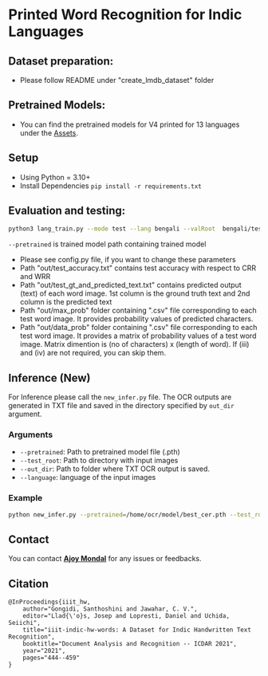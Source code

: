 # Printed Word Recognition for Indic Languages

## Dataset preparation:
- Please follow README under "create_lmdb_dataset" folder

## Pretrained Models:
- You can find the pretrained models for V4 printed for 13 languages under the [Assets](https://github.com/NLTM-OCR/OCR-V4/releases/tag/v4).

## Setup
- Using Python = 3.10+
- Install Dependencies `pip install -r requirements.txt`

## Evaluation and testing:

```bash
python3 lang_train.py --mode test --lang bengali --valRoot  bengali/test_lmdb --pretrained  out/crnn_results/best_cer.pth --cuda  --out  out --adadelta
```
`--pretrained` is trained model path containing trained model

- Please see config.py file, if you want to change these parameters 
- Path "out/test_accuracy.txt" contains  test accuracy with respect to CRR and WRR
- Path "out/test_gt_and_predicted_text.txt" contains predicted output (text) of each word image. 1st column is the ground truth text and 2nd column is the predicted text
- Path "out/max_prob" folder containing ".csv" file corresponding to each test word image. It provides probability values of predicted characters.
- Path "out/data_prob" folder containing ".csv" file corresponding to each test word image. It provides a matrix of probability values of a test word image. Matrix dimention is (no of characters) x (length of word). If (iii) and (iv) are not required, you can skip them.    

## Inference (New)

For Inference please call the `new_infer.py` file. The OCR outputs are generated in TXT file and saved in the directory specified by `out_dir` argument.

### Arguments
* `--pretrained`: Path to pretrained model file (.pth)
* `--test_root`: Path to directory with input images
* `--out_dir`: Path to folder where TXT OCR output is saved.
* `--language`: language of the input images

### Example

```bash
python new_infer.py --pretrained=/home/ocr/model/best_cer.pth --test_root=/home/ocr/data --language=bengali --out_dir=/home/ocr/out
```

## Contact

You can contact **[Ajoy Mondal](mailto:ajoy.mondal@iiit.ac.in)** for any issues or feedbacks.

## Citation

```
@InProceedings{iiit_hw,
	author="Gongidi, Santhoshini and Jawahar, C. V.",
	editor="Llad{\'o}s, Josep and Lopresti, Daniel and Uchida, Seiichi",
	title="iiit-indic-hw-words: A Dataset for Indic Handwritten Text Recognition",
	booktitle="Document Analysis and Recognition -- ICDAR 2021",
	year="2021",
	pages="444--459"
}
```
